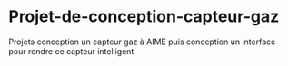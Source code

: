 # Projet-de-conception-capteur-gaz
Projets conception un capteur gaz à AIME puis conception  un interface pour rendre  ce capteur intelligent
